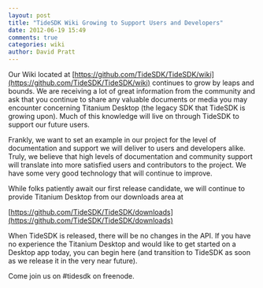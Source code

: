 ```yaml
---
layout: post
title: "TideSDK Wiki Growing to Support Users and Developers"
date: 2012-06-19 15:49
comments: true
categories: wiki
author: David Pratt
---
```


Our Wiki located at [https://github.com/TideSDK/TideSDK/wiki](https://github.com/TideSDK/TideSDK/wiki) continues to grow by leaps and bounds. We are receiving a lot of great information from the community and ask that you continue to share any valuable documents or media you may encounter concerning Titanium Desktop (the legacy SDK that TideSDK is growing upon). Much of this knowledge will live on through TideSDK to support our future users.

Frankly, we want to set an example in our project for the level of documentation and support we will deliver to users and developers alike. Truly, we believe that high levels of documentation and community support will translate into more satisfied users and contributors to the project. We have some very good technology that will continue to improve.

While folks patiently await our first release candidate, we will continue to provide Titanium Desktop from our downloads area at 

[https://github.com/TideSDK/TideSDK/downloads](https://github.com/TideSDK/TideSDK/downloads)

When TideSDK is released, there will be no changes in the API. If you have no experience the Titanium Desktop and would like to get started on a Desktop app today, you can begin here (and transition to TideSDK as soon as we release it in the very near future).

Come join us on #tidesdk on freenode.